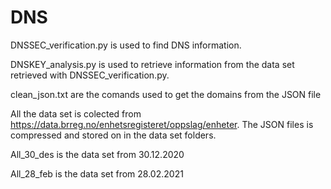 # DNS

DNSSEC_verification.py is used to find DNS information.

DNSKEY_analysis.py is used to retrieve information from the data set retrieved with DNSSEC_verification.py.

clean_json.txt are the comands used to get the domains from the JSON file

All the data set is colected from https://data.brreg.no/enhetsregisteret/oppslag/enheter.
The JSON files is compressed and stored on in the data set folders.

All_30_des is the data set from 30.12.2020

All_28_feb is the data set from 28.02.2021
